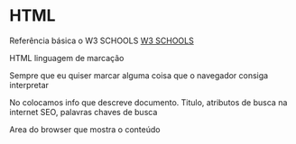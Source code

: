 # HTML

Referência básica o W3 SCHOOLS
[W3 SCHOOLS](https://www.w3schools.com/)

HTML linguagem de marcação

Sempre que eu quiser marcar alguma coisa que o navegador consiga interpretar

No <head> colocamos info que descreve documento.
Titulo, atributos de busca na internet SEO, palavras chaves de busca


<body> Area do browser que mostra o conteúdo




